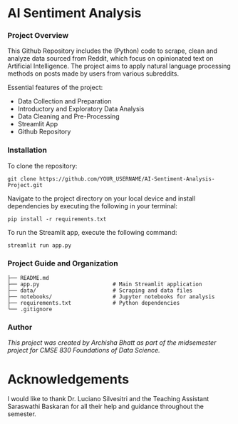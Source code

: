 # AI Sentiment Analysis

### Project Overview
This Github Repository includes the (Python) code to scrape, clean and analyze data sourced from Reddit, which focus on opinionated text on Artificial Intelligence. The project aims to apply natural language processing methods on posts made by users from various subreddits.

Essential features of the project:
- Data Collection and Preparation
- Introductory and Exploratory Data Analysis
- Data Cleaning and Pre-Processing
- Streamlit App
- Github Repository

### Installation

To clone the repository:

```
git clone https://github.com/YOUR_USERNAME/AI-Sentiment-Analysis-Project.git
```

Navigate to the project directory on your local device and install dependencies by executing the following in your terminal:

```
pip install -r requirements.txt
```

To run the Streamlit app, execute the following command:

```
streamlit run app.py
```

### Project Guide and Organization
```
├── README.md
├── app.py                       # Main Streamlit application
├── data/                        # Scraping and data files
├── notebooks/                   # Jupyter notebooks for analysis            
├── requirements.txt             # Python dependencies
└── .gitignore
```

### Author
*This project was created by Archisha Bhatt as part of the midsemester project for CMSE 830 Foundations of Data Science.*

# Acknowledgements
I would like to thank Dr. Luciano Silvesitri and the Teaching Assistant Saraswathi Baskaran for all their help and guidance throughout the semester.